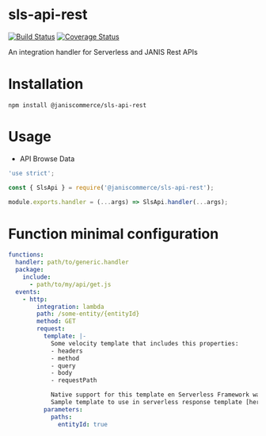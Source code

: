 # sls-api-rest

[![Build Status](https://travis-ci.org/janis-commerce/sls-api-rest.svg?branch=master)](https://travis-ci.org/janis-commerce/sls-api-rest)
[![Coverage Status](https://coveralls.io/repos/github/janis-commerce/sls-api-rest/badge.svg?branch=master)](https://coveralls.io/github/janis-commerce/sls-api-rest?branch=master)

An integration handler for Serverless and JANIS Rest APIs

# Installation

```
npm install @janiscommerce/sls-api-rest
```

# Usage

- API Browse Data
```js
'use strict';

const { SlsApi } = require('@janiscommerce/sls-api-rest');

module.exports.handler = (...args) => SlsApi.handler(...args);
```


# Function minimal configuration

```yml
functions:
  handler: path/to/generic.handler
  package:
    include:
      - path/to/my/api/get.js
  events:
    - http:
        integration: lambda
        path: /some-entity/{entityId}
        method: GET
        request:
          template: |-
            Some velocity template that includes this properties:
            - headers
            - method
            - query
            - body
            - requestPath

            Native support for this template en Serverless Framework was suggested in https://github.com/serverless/serverless/issues/6364
            Sample template to use in serverless response template [here](docs/request-template-demo.yml)
          parameters:
            paths:
              entityId: true
```